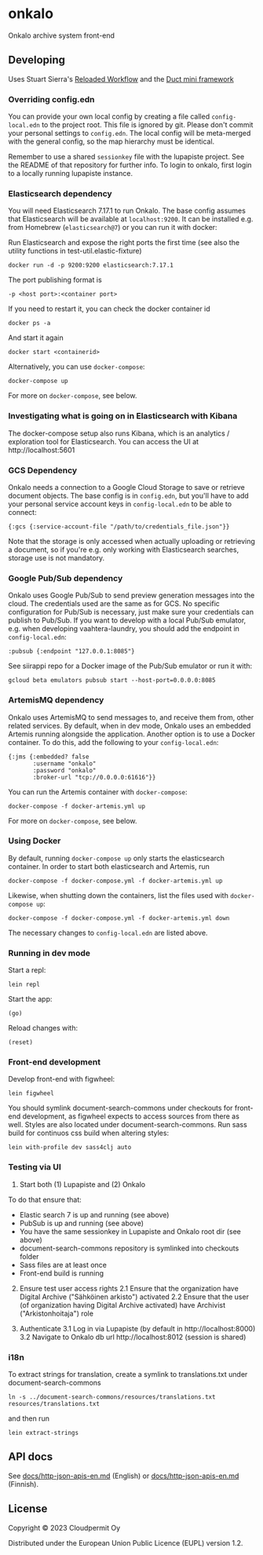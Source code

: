 # onkalo

Onkalo archive system front-end

## Developing

Uses Stuart Sierra's [Reloaded Workflow][reloaded] and the [Duct mini framework][duct]

[reloaded]:  http://thinkrelevance.com/blog/2013/06/04/clojure-workflow-reloaded
[duct]: https://github.com/weavejester/duct/

### Overriding config.edn

You can provide your own local config by creating a file called `config-local.edn` to the project root. This file is
ignored by git. Please don't commit your personal settings to `config.edn`. The local config will be meta-merged with
the general config, so the map hierarchy must be identical.

Remember to use a shared `sessionkey` file with the lupapiste project. See the README of that repository for further
info. To login to onkalo, first login to a locally running lupapiste instance.

### Elasticsearch dependency

You will need Elasticsearch 7.17.1 to run Onkalo. The base config assumes that Elasticsearch will be available at
`localhost:9200`. It can be installed e.g. from Homebrew (`elasticsearch@7`) or you can run it with docker:

Run Elasticsearch and expose the right ports the first time (see also the utility functions in
test-util.elastic-fixture)

    docker run -d -p 9200:9200 elasticsearch:7.17.1

The port publishing format is

    -p <host port>:<container port>

If you need to restart it, you can check the docker container id

    docker ps -a

And start it again

    docker start <containerid>

Alternatively, you can use `docker-compose`:

    docker-compose up

For more on `docker-compose`, see below.

### Investigating what is going on in Elasticsearch with Kibana

The docker-compose setup also runs Kibana, which is an analytics / exploration tool for Elasticsearch. You can access
the UI at http://localhost:5601

### GCS Dependency

Onkalo needs a connection to a Google Cloud Storage to save or retrieve document objects. The base config is in
`config.edn`, but you'll have to add your personal service account keys in `config-local.edn` to be able to connect:

    {:gcs {:service-account-file "/path/to/credentials_file.json"}}

Note that the storage is only accessed when actually uploading or retrieving a document, so if you're e.g.
only working with Elasticsearch searches, storage use is not mandatory.

### Google Pub/Sub dependency

Onkalo uses Google Pub/Sub to send preview generation messages into the cloud. The credentials used are the same as for
GCS. No specific configuration for Pub/Sub is necessary, just make sure your credentials can publish to Pub/Sub. 
If you want to develop with a local Pub/Sub emulator, e.g. when developing vaahtera-laundry, you should add the 
endpoint in `config-local.edn`:

    :pubsub {:endpoint "127.0.0.1:8085"}

See siirappi repo for a Docker image of the Pub/Sub emulator or run it with:

    gcloud beta emulators pubsub start --host-port=0.0.0.0:8085

### ArtemisMQ dependency

Onkalo uses ArtemisMQ to send messages to, and receive them from, other related services. By default, when in dev mode,
Onkalo uses an embedded Artemis running alongside the application. Another option is to use a Docker container. To do this,
add the following to your `config-local.edn`:

    {:jms {:embedded? false
           :username "onkalo"
           :password "onkalo"
           :broker-url "tcp://0.0.0.0:61616"}}

You can run the Artemis container with `docker-compose`:

    docker-compose -f docker-artemis.yml up

For more on `docker-compose`, see below.

### Using Docker

By default, running `docker-compose up` only starts the elasticsearch container. In order to start both elasticsearch
and Artemis, run

    docker-compose -f docker-compose.yml -f docker-artemis.yml up

Likewise, when shutting down the containers, list the files used with `docker-compose up`:

    docker-compose -f docker-compose.yml -f docker-artemis.yml down

The necessary changes to `config-local.edn` are listed above.

### Running in dev mode

Start a repl:

    lein repl

Start the app:

    (go)

Reload changes with:

    (reset)

### Front-end development

Develop front-end with figwheel:

    lein figwheel

You should symlink document-search-commons under checkouts for front-end development, as figwheel expects to access
sources from there as well. Styles are also located under document-search-commons. Run sass build for continuos css
build when altering styles:

    lein with-profile dev sass4clj auto

### Testing via UI

1. Start both (1) Lupapiste and (2) Onkalo

To do that ensure that:
* Elastic search 7 is up and running (see above)
* PubSub is up and running (see above)
* You have the same sessionkey in Lupapiste and Onkalo root dir (see above)
* document-search-commons repository is symlinked into checkouts folder
* Sass files are at least once 
* Front-end build is running

2. Ensure test user access rights
2.1 Ensure that the organization have Digital Archive ("Sähköinen arkisto") activated
2.2 Ensure that the user (of organization having Digital Archive activated) have Archivist ("Arkistonhoitaja") role

3. Authenticate
3.1 Log in via Lupapiste (by default in http://localhost:8000)
3.2 Navigate to Onkalo db url http://localhost:8012 (session is shared)

### i18n

To extract strings for translation, create a symlink to translations.txt under document-search-commons

    ln -s ../document-search-commons/resources/translations.txt resources/translations.txt

 and then run

    lein extract-strings

## API docs

See [docs/http-json-apis-en.md](docs/http-json-apis-en.md) (English) or
[docs/http-json-apis-en.md](docs/http-json-apis-fi.md) (Finnish).

## License

Copyright © 2023 Cloudpermit Oy

Distributed under the European Union Public Licence (EUPL) version 1.2.
